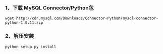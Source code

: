 
### 1、下载 MySQL Connector/Python包
```
wget http://cdn.mysql.com/Downloads/Connector-Python/mysql-connector-python-1.0.11.zip
```

### 2、解压安装
```
python setup.py install
```
